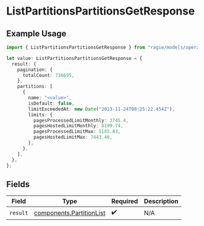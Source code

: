 # ListPartitionsPartitionsGetResponse

## Example Usage

```typescript
import { ListPartitionsPartitionsGetResponse } from "ragie/models/operations";

let value: ListPartitionsPartitionsGetResponse = {
  result: {
    pagination: {
      totalCount: 736695,
    },
    partitions: [
      {
        name: "<value>",
        isDefault: false,
        limitExceededAt: new Date("2023-11-24T08:25:22.454Z"),
        limits: {
          pagesProcessedLimitMonthly: 3745.4,
          pagesHostedLimitMonthly: 8199.74,
          pagesProcessedLimitMax: 5185.83,
          pagesHostedLimitMax: 7443.46,
        },
      },
    ],
  },
};
```

## Fields

| Field                                                                | Type                                                                 | Required                                                             | Description                                                          |
| -------------------------------------------------------------------- | -------------------------------------------------------------------- | -------------------------------------------------------------------- | -------------------------------------------------------------------- |
| `result`                                                             | [components.PartitionList](../../models/components/partitionlist.md) | :heavy_check_mark:                                                   | N/A                                                                  |